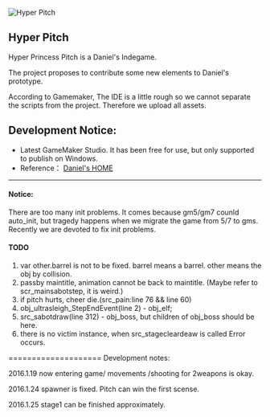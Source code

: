 ![Hyper Pitch](http://www.remar.se/daniel/siteimg/hppguide.gif)

## Hyper Pitch ##

Hyper Princess Pitch is a Daniel's Indegame.

The project proposes to contribute some new elements to Daniel's prototype.

According to Gamemaker, The IDE is a little rough so we cannot separate the scripts from the project. Therefore we upload all assets.

Development Notice:
- 
- Latest GameMaker Studio. It has been free for use, but only supported to publish on Windows.
- Reference： [Daniel's HOME](http://www.remar.se/daniel/pitch.php)

----------

#### Notice: ####

There are too many init problems. It comes because gm5/gm7 counld auto_init, but tragedy happens when we migrate the game from 5/7 to gms.
Recently we are devoted to fix init problems.

#### TODO ####

1. var other.barrel is not to be fixed. barrel means a barrel. other means the obj by collision.
2. passby maintitle, animation cannot be back to maintitle. (Maybe refer to scr_mainsabotstep, it is weird.)
3. if pitch hurts, cheer die.(src_pain:line 76 && line 60)
4. obj_ultrasleigh_StepEndEvent(line 2) - obj_elf;
5. src_sabotdraw(line 312) - obj_boss, but children of obj_boss should be here.
6. there is no victim instance, when src_stagecleardeaw is called Error occurs.
 
====================
Development notes:

2016.1.19 now entering game/ movements /shooting for 2weapons is okay.

2016.1.24 spawner is fixed. Pitch can win the first scense.

2016.1.25 stage1 can be finished approximately.